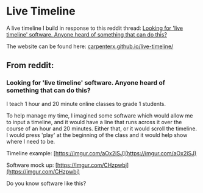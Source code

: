 # Live Timeline

A live timeline I build in response to this reddit thread: [Looking for 'live timeline' software. Anyone heard of something that can do this?](https://www.reddit.com/r/software/comments/rr1dsy/looking_for_live_timeline_software_anyone_heard/)

The website can be found here: [carpenterx.github.io/live-timeline/](https://carpenterx.github.io/Live-Timeline/)

## From reddit:

### Looking for 'live timeline' software. Anyone heard of something that can do this?

I teach 1 hour and 20 minute online classes to grade 1 students.

To help manage my time, I imagined some software which would allow me to input a timeline, and it would have a line that runs across it over the course of an hour and 20 minutes. Either that, or it would scroll the timeline. I would press 'play' at the beginning of the class and it would help show where I need to be.

Timeline example: [https://imgur.com/aOx2iSJ](https://imgur.com/aOx2iSJ)

Software mock up: [https://imgur.com/CHzpwbj](https://imgur.com/CHzpwbj)

Do you know software like this?
